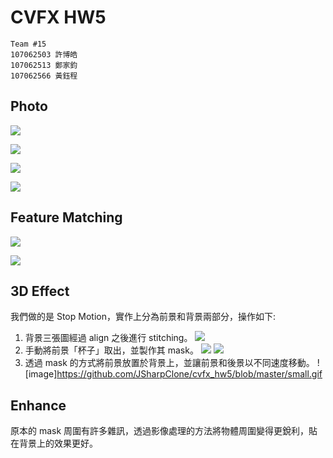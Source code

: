 # CVFX HW5

```
Team #15
107062503 許博皓
107062513 鄭家鈞
107062566 黃鈺程
```

## Photo

![](https://i.imgur.com/HLxbWEK.jpg)

![](https://i.imgur.com/uf8HeII.jpg)

![](https://i.imgur.com/3uxFpmf.jpg)

![](https://i.imgur.com/PWuIZis.jpg)


## Feature Matching
![](https://i.imgur.com/tI0u08p.jpg)


![](https://i.imgur.com/fGdwbew.jpg)

## 3D Effect
我們做的是 Stop Motion，實作上分為前景和背景兩部分，操作如下:

1. 背景三張圖經過 align 之後進行 stitching。
    ![](https://i.imgur.com/f3gclw0.jpg)
2. 手動將前景「杯子」取出，並製作其 mask。
    ![](https://i.imgur.com/YJTpxNy.png)
    ![](https://i.imgur.com/i35HOOA.png)
3. 透過 mask 的方式將前景放置於背景上，並讓前景和後景以不同速度移動。
    ![image]https://github.com/JSharpClone/cvfx_hw5/blob/master/small.gif
    
    




## Enhance
原本的 mask 周圍有許多雜訊，透過影像處理的方法將物體周圍變得更銳利，貼在背景上的效果更好。
